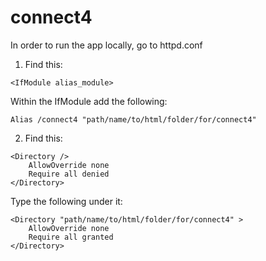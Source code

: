 # connect4

In order to run the app locally, go to httpd.conf

1. Find this:
```
<IfModule alias_module>
```
Within the IfModule add the following: 
```
Alias /connect4 "path/name/to/html/folder/for/connect4"
```

2. Find this:
```
<Directory />
    AllowOverride none
    Require all denied
</Directory>
```

Type the following under it:
```
<Directory "path/name/to/html/folder/for/connect4" >
    AllowOverride none
    Require all granted
</Directory>
```
